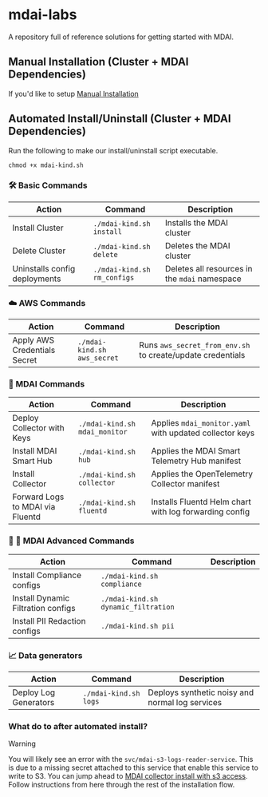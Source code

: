 # mdai-labs

A repository full of reference solutions for getting started with MDAI.

## Manual Installation (Cluster + MDAI Dependencies)

If you'd like to setup  [Manual Installation](install.md)

## Automated Install/Uninstall (Cluster + MDAI Dependencies)

Run the following to make our install/uninstall script executable.
```
chmod +x mdai-kind.sh
```


### 🛠 Basic Commands

| Action                          | Command                      | Description                                   |
|---------------------------------|------------------------------|-----------------------------------------------|
| Install Cluster                 | `./mdai-kind.sh install`    | Installs the MDAI cluster                      |
| Delete Cluster                  | `./mdai-kind.sh delete`     | Deletes the MDAI cluster                       |
| Uninstalls config deployments   | `./mdai-kind.sh rm_configs`  | Deletes all resources in the `mdai` namespace |


### ☁️ AWS Commands

| Action                          | Command                         | Description                                                   |
|---------------------------------|---------------------------------|---------------------------------------------------------------|
| Apply AWS Credentials Secret    | `./mdai-kind.sh aws_secret`     | Runs `aws_secret_from_env.sh` to create/update credentials    |


### 🐙 MDAI Commands

| Action                          | Command                         | Description                                                   |
|---------------------------------|---------------------------------|---------------------------------------------------------------|
| Deploy Collector with Keys      | `./mdai-kind.sh mdai_monitor`   | Applies `mdai_monitor.yaml` with updated collector keys       |
| Install MDAI Smart Hub          | `./mdai-kind.sh hub`            | Applies the MDAI Smart Telemetry Hub manifest                 |
| Install Collector               | `./mdai-kind.sh collector`      | Applies the OpenTelemetry Collector manifest                  |
| Forward Logs to MDAI via Fluentd| `./mdai-kind.sh fluentd`        | Installs Fluentd Helm chart with log forwarding config        |


### 💪 🐙 MDAI Advanced Commands

| Action                             | Command                               | Description                                                   |
|------------------------------------|---------------------------------------|---------------------------------------------------------------|
| Install Compliance configs         | `./mdai-kind.sh compliance`   |        |
| Install Dynamic Filtration configs | `./mdai-kind.sh dynamic_filtration`   |        |
| Install PII Redaction configs      | `./mdai-kind.sh pii`   |        |

### 📈 Data generators

| Action                          | Command                         | Description                                                   |
|---------------------------------|---------------------------------|---------------------------------------------------------------|
| Deploy Log Generators           | `./mdai-kind.sh logs`           | Deploys synthetic noisy and normal log services               |

### What do to after automated install?

>[!WARNING]
>
>You will likely see an error with the `svc/mdai-s3-logs-reader-service`. This is due to a missing secret attached to this service that enable this service to write to S3. You can jump ahead to [MDAI collector install with s3 access](./aws/setup_iam_longterm_user_s3.md). Follow instructions from here through the rest of the installation flow.